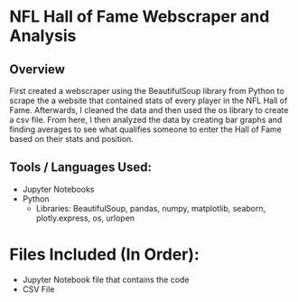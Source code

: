 # NFL Hall of Fame Webscraper and Analysis

## Overview
First created a webscraper using the BeautifulSoup library from Python to scrape the a website that contained stats of every player in the NFL Hall of Fame. Afterwards, I cleaned the data and then used the os library to create a csv file. From here, I then analyzed the data by creating bar graphs and finding averages to see what qualifies someone to enter the Hall of Fame based on their stats and position. 

## Tools / Languages Used:
* Jupyter Notebooks
* Python
  * Libraries: BeautifulSoup, pandas, numpy, matplotlib, seaborn, plotly.express, os, urlopen
  
# Files Included (In Order):
* Jupyter Notebook file that contains the code
* CSV File
